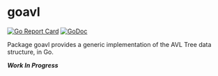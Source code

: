 # goavl

[![Go Report Card](https://goreportcard.com/badge/github.com/ckatsak/goavl)](https://goreportcard.com/report/github.com/ckatsak/goavl)
[![GoDoc](https://godoc.org/github.com/ckatsak/goavl?status.svg)](https://godoc.org/github.com/ckatsak/goavl)

Package goavl provides a generic implementation of the AVL Tree data structure,
in Go.

***Work In Progress***
